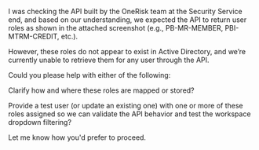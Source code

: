 I was checking the API built by the OneRisk team at the Security Service end, and based on our understanding, we expected the API to return user roles as shown in the attached screenshot (e.g., PB-MR-MEMBER, PBI-MTRM-CREDIT, etc.).

However, these roles do not appear to exist in Active Directory, and we’re currently unable to retrieve them for any user through the API.

Could you please help with either of the following:

Clarify how and where these roles are mapped or stored?

Provide a test user (or update an existing one) with one or more of these roles assigned so we can validate the API behavior and test the workspace dropdown filtering?


Let me know how you'd prefer to proceed.